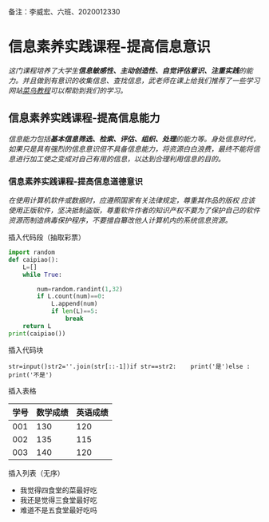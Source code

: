 备注：李威宏、六班、2020012330

# 信息素养实践课程-提高信息意识

*这门课程培养了大学生**信息敏感性、主动创造性、自觉评估意识、注重实践**的能力。并且做到有意识的收集信息、查找信息，武老师在课上给我们推荐了一些学习网站[菜鸟教程](https://www.runoob.com/)可以帮助到我们的学习。*

## 信息素养实践课程-提高信息能力

*信息能力包括**基本信息筛选、检索、评估、组织、处理**的能力等。身处信息时代，如果只是具有强烈的信息意识但不具备信息能力，将资源白白浪费，最终不能将信息进行加工使之变成对自己有用的信息，以达到合理利用信息的目的。*

### 信息素养实践课程-提高信息道德意识

*在使用计算机软件或数据时，应遵照国家有关法律规定，尊重其作品的版权 应该使用正版软件，坚决抵制盗版，尊重软件作者的知识产权不要为了保护自己的软件资源而制造病毒保护程序，不要擅自纂改他人计算机内的系统信息资源。*

插入代码段（抽取彩票）

```python
import random
def caipiao():
    L=[]
    while True:

        num=random.randint(1,32)
        if L.count(num)==0:
            L.append(num)
            if len(L)==5:
                break
    return L
print(caipiao())
```

插入代码块

`str=input()str2=''.join(str[::-1])if str==str2:    print('是')else :    print('不是')`



插入表格

| 学号 | 数学成绩 | 英语成绩 |
| ---- | -------- | -------- |
| 001  | 130      | 120      |
| 002  | 135      | 115      |
| 003  | 140      | 120      |



插入列表（无序）

- 我觉得四食堂的菜最好吃
- 我还是觉得三食堂最好吃
- 难道不是五食堂最好吃吗